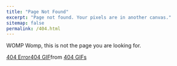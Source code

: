 ```yaml
---
title: "Page Not Found"
excerpt: "Page not found. Your pixels are in another canvas."
sitemap: false
permalink: /404.html
---
```


WOMP Womp, this is not the page you are looking for.

<div class="tenor-gif-embed" data-postid="27148630" data-share-method="host" data-aspect-ratio="2.38806" data-width="100%"><a href="https://tenor.com/view/404-error404-http404-http-funny-gif-27148630">404 Error404 GIF</a>from <a href="https://tenor.com/search/404-gifs">404 GIFs</a></div> <script type="text/javascript" async src="https://tenor.com/embed.js"></script>
